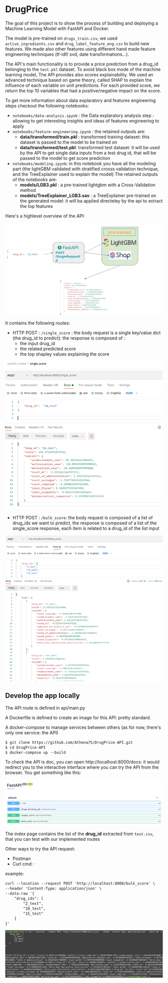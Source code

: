 # DrugPrice
The goal of this project is to show the process of building and deploying a Machine Learning Model with FastAPI and Docker.

The model is pre-trained on `drugs_train.csv`, we used `active_ingredients.csv` and `drug_label_feature_eng.csv` to build new features.
We made also other features using different hand made feature engineering techniques (tf-idf/ svd, date transformations...).

The API's main functionality is to provide a price prediction from a drug_id belonging to the `test.pkl` dataset. 
To avoid black box mode of the machine learning model, The API provides also scores explainability. We used an advanced technique based on game theory, called SHAP to explain the influence of each variable on unit predictions. 
For each provided score, we return the top 10 variables that had a positive/negative impact on the score.

To get more information about data explaratory and features engineering steps checkout the following notebooks:
* `notebooks/data-analysis.ipynb` : the Data explaratory analysis step : allowing to get interesting insights and ideas of features engineering to apply
* `notebooks/feature-engineering.ipynb` : the retained outputs are:
    * **data/transformed/train.pkl** : transformed training dataset: this dataset is passed to the model to be trained on
    * **data/transformed/test.pkl**: transformed test dataset: it will be used by the API to get single data inputs from a test drug id, that will be passed to the model to get score prediction
* `notebooks/modeling.ipynb`: in this notebook you have all the modeling part (the lightGBM validated with stratified crosss validation technique, and the TreeExplainer used to explain the model)
  The retained outputs of the notebooks are:
  * **models/LGB3.pkl** : a pre-trained lightgbm with a Cross-Validation method
  * **models/TreeExplainer_LGB3.sav** : a TreeExplainer pre-trained on the generated model: it will ba applied directeley by the api to extract the top features 

Here's a highlevel overview of the API:

![alt text](https://github.com/Athena75/DrugPrice-API/blob/main/deliveries/docs/api-overview.png?raw=true)

It contains the following routes:

* HTTP POST : `/single_score` : the body request is a single key/value dict (the drug_id to predict): 
the response is composed of :
    * the input drug_id
    * the related predicted score
    * the top shapley values explaining the score
  
![alt text](https://github.com/Athena75/DrugPrice-API/blob/main/deliveries/docs/single_score.png?raw=true)

* HTTP POST : `/bulk_score`: the body request is composed of a list of drug_ids we want to predict, the response is composed of a list of the single_score response, each item is related to a drug_id of the list input 

![alt text](https://github.com/Athena75/DrugPrice-API/blob/main/deliveries/docs/bulk_score.png?raw=true)



## Develop the app locally
The API route is defined in api/main.py

A Dockerfile is defined to create an image for this API: pretty standard.

A docker-compose to manage services between others (as for now, there's only one service: the API)

```
$ git clone https://github.com/Athena75/DrugPrice-API.git
$ cd DrugPrice-API
$ docker-compose up --build
```

To check the API is doc, you can open http://localhost:8000/docs: it would redirect you to the interactive interface where you can try the API from the browser. You get something like this:

![alt text](https://github.com/Athena75/DrugPrice-API/blob/main/deliveries/docs/docs.png?raw=true)

The index page contains the list of the **drug_id** extracted from `test.csv`, that you can test with our implemented routes

Other ways to try the API request:
* Postman 
* Curl cmd : 
  
example:
```
curl --location --request POST 'http://localhost:8000/bulk_score' \
--header 'Content-Type: application/json' \
--data-raw '{
    "drug_ids": [
        "2_test",
        "10_test",
        "15_test"
    ]
}'
```

![alt text](https://github.com/Athena75/DrugPrice-API/blob/main/deliveries/docs/bulk_curl.png?raw=true)


